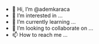 - 👋 Hi, I’m @ademkaraca
- 👀 I’m interested in ...
- 🌱 I’m currently learning ...
- 💞️ I’m looking to collaborate on ...
- 📫 How to reach me ...

<!---
ademkaraca/ademkaraca is a ✨ special ✨ repository because its `README.md` (this file) appears on your GitHub profile.
You can click the Preview link to take a look at your changes.
--->
